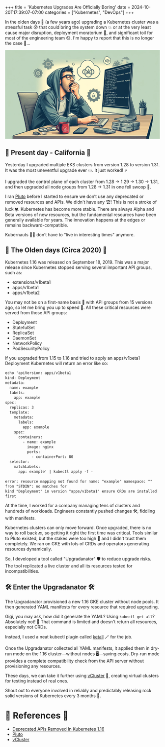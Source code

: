 +++
title = 'Kubernetes Upgrades Are Officially Boring'
date = 2024-10-20T17:39:07-07:00
categories = ["Kubernetes", "DevOps"]
+++

In the olden days 🏰 (a few years ago) upgrading a Kubernetes cluster was a stressful task 😰 that
could bring the system down 💥 or at the very least cause major disruption, deployment moratorium 🚫,
and significant toil for most of the engineering team 😓. I'm happy to report that this is no longer
the case 🎉...

<!--more-->

![](yawn-upgrade.png)

## 🌅 Present day - California 🌅

Yesterday I upgraded multiple EKS clusters from version 1.28 to version 1.31. It was the most
uneventful upgrade ever 💤. It just worked! ⚡

I upgraded the control plane of each cluster from 1.28 → 1.29 → 1.30 → 1.31, and then upgraded all
node groups from 1.28 → 1.31 in one fell swoop 🚀.

I ran [Pluto](https://pluto.docs.fairwinds.com/) before I started to ensure we don’t use any
deprecated or removed resources and APIs. We didn't have any 🏆! This is not a stroke of luck 🍀.
Kubernetes has become more stable. There are always Alpha and Beta versions of new resources, but
the fundamental resources have been generally available for years. The innovation happens at the
edges or
remains backward-compatible.

Kubernauts 🧑‍🚀 don’t have to "live in interesting times" anymore.

## 📜 The Olden days (Circa 2020) 📜

Kubernetes 1.16 was released on September 18, 2019. This was a major release since Kubernetes
stopped serving several important API groups, such as:

- extensions/v1beta1
- apps/v1beta1
- apps/v1beta2

You may not be on a first-name basis 🤔 with API groups from 15 versions ago, so let me bring you up
to speed 🛵. All these critical resources were served from those API groups:

- Deployment
- StatefulSet
- ReplicaSet
- DaemonSet
- NetworkPolicy
- PodSecurityPolicy

If you upgraded from 1.15 to 1.16 and tried to apply an apps/v1beta1 Deployment Kubernetes will
return an error like so:

```
echo 'apiVersion: apps/v1beta1
kind: Deployment
metadata:
  name: example
  labels:
    app: example
spec:
  replicas: 3
  template:
    metadata:
      labels:
        app: example
    spec:
      containers:
        - name: example
          image: nginx
          ports:
            - containerPort: 80
  selector:
    matchLabels:
      app: example' | kubectl apply -f -
      
error: resource mapping not found for name: "example" namespace: "" from "STDIN": no matches for
kind "Deployment" in version "apps/v1beta1" ensure CRDs are installed first      
```

At the time, I worked for a company managing tens of clusters and hundreds of workloads. Engineers
constantly pushed changes 🛠️, fiddling with manifests.

Kubernetes clusters can only move forward. Once upgraded, there is no way to roll back
🔙, so getting it right the first time was critical. Tools similar to Pluto existed, but the stakes
were too high 🎯 and I didn't trust them completely. We ran on GKE with lots of CRDs and operators
generating resources dynamically.

So, I developed a tool called "Upgradanator" 🛡️ to reduce upgrade risks. The tool replicated a
live cluster and all its resources tested for incompatibilities.

## 🛠️ Enter the Upgradanator 🛠️

The Upgradanator provisioned a new 1.16 GKE cluster without node pools. It then generated YAML
manifests for every resource that required upgrading.

Gigi, you may ask, how did it generate the YAML? Using `kubectl get all`? Absolutely not! 🚫 That
command is limited and doesn't return all resources, especially not CRDs.

Instead, I used a neat kubectl plugin called [ketall](https://github.com/corneliusweig/ketall) 🪄 for
the job.

Once the Upgradanator collected all YAML manifests, it applied them in dry-run mode on the 1.16
cluster—without nodes 🖥️—saving costs. Dry-run mode provides a complete compatibility check from the
API server without provisioning any resources.

These days, we can take it further using [vCluster](https://github.com/loft-sh/vcluster) 🎩, creating
virtual clusters for testing instead of real ones.

Shout out to everyone involved in reliably and predictably releasing rock solid versions of
Kubernetes every 3 months 🙏.

# 📖 References 📖

- [Deprecated APIs Removed In Kubernetes 1.16](https://kubernetes.io/blog/2019/07/18/api-deprecations-in-1-16/)
- [Pluto](https://pluto.docs.fairwinds.com/)
- [vCluster](https://github.com/loft-sh/vcluster)
